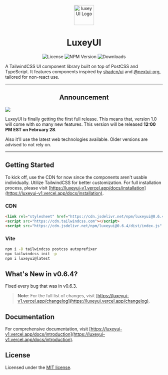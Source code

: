 <p align="center">
    <img src="https://luxeyui-v1.vercel.app/logo.png" alt="luxeyUI Logo" width="64" />
    <h1 align="center">LuxeyUI</h1>
</p>
<p align="center">
    <img src="https://img.shields.io/npm/l/luxeyui?style=flat" alt="License" />
    <img src="https://img.shields.io/npm/v/luxeyui?style=flat&logo=npm&label=version&color=lincolngreen" alt="NPM Version" />
    <img src="https://img.shields.io/badge/downloads-5k+-malachite" alt="Downloads" />
</p>

A TailwindCSS UI component library built on top of PostCSS and TypeScript. It features components inspired by [shadcn/ui](https://ui.shadcn.com) and [@nextui-org](https://nextui.org), tailored for non-react use.

---

<h2 align="center">Announcement</h2>
<img src="https://luxeyui-v1.vercel.app/_next/image?url=%2Fintroduction.png&w=1920&q=75"/>

LuxeyUI is finally getting the first full release. This means that, version 1.0 will come with so many new features. This version will be released **12:00 PM EST on February 28**.  

Also it'll use the latest web technologies available. Older versions are advised to not rely on.  

---

## Getting Started

To kick off, use the CDN for now since the components aren't usable individually. Utilize TailwindCSS for better customization. For full installation process, please visit [https://luxeyui-v1.vercel.app/docs/installation](https://luxeyui-v1.vercel.app/docs/installation).

### CDN

```html
<link rel="stylesheet" href="https://cdn.jsdelivr.net/npm/luxeyui@0.6.4/dist/index.css" />
<script src="https://cdn.tailwindcss.com"></script>
<script src="https://cdn.jsdelivr.net/npm/luxeyui@0.6.4/dist/index.js" defer></script>
```

### Vite

```bash
npm i -D tailwindcss postcss autoprefixer
npx tailwindcss init -p
npm i luxeyui@latest
```

## What's New in v0.6.4?

Fixed every bug that was in v0.6.3.

> **Note**: For the full list of changes, visit [https://luxeyui-v1.vercel.app/changelog](https://luxeyui.vercel.app/changelog).

## Documentation

For comprehensive documentation, visit
[https://luxeyui-v1.vercel.app/docs/introduction](https://luxeyui-v1.vercel.app/docs/introduction).

## License

Licensed under the [MIT license](https://choosealicense.com/licenses/mit/).
